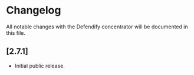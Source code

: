 # Changelog

All notable changes with the Defendify concentrator will be documented in this file.

## [2.7.1]

- Initial public release.